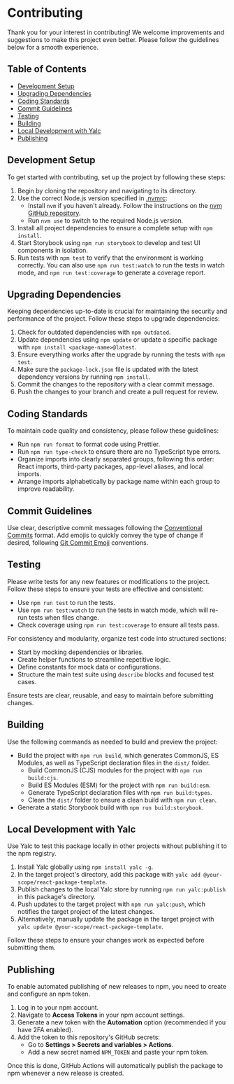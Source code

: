 # Contributing

Thank you for your interest in contributing! We welcome improvements and suggestions to make this project even better. Please follow the guidelines below for a smooth experience.

## Table of Contents

- [Development Setup](#development-setup)
- [Upgrading Dependencies](#upgrading-dependencies)
- [Coding Standards](#coding-standards)
- [Commit Guidelines](#commit-guidelines)
- [Testing](#testing)
- [Building](#building)
- [Local Development with Yalc](#local-development-with-yalc)
- [Publishing](#publishing)

## Development Setup

To get started with contributing, set up the project by following these steps:

1. Begin by cloning the repository and navigating to its directory.
2. Use the correct Node.js version specified in [.nvmrc](.nvmrc):
   - Install `nvm` if you haven't already. Follow the instructions on the [nvm GitHub repository](https://github.com/nvm-sh/nvm).
   - Run `nvm use` to switch to the required Node.js version.
3. Install all project dependencies to ensure a complete setup with `npm install`.
4. Start Storybook using `npm run storybook` to develop and test UI components in isolation.
5. Run tests with `npm test` to verify that the environment is working correctly. You can also use `npm run test:watch` to run the tests in watch mode, and `npm run test:coverage` to generate a coverage report.

## Upgrading Dependencies

Keeping dependencies up-to-date is crucial for maintaining the security and performance of the project. Follow these steps to upgrade dependencies:

1. Check for outdated dependencies with `npm outdated`.
2. Update dependencies using `npm update` or update a specific package with `npm install <package-name>@latest`.
3. Ensure everything works after the upgrade by running the tests with `npm test`.
4. Make sure the `package-lock.json` file is updated with the latest dependency versions by running `npm install`.
5. Commit the changes to the repository with a clear commit message.
6. Push the changes to your branch and create a pull request for review.

## Coding Standards

To maintain code quality and consistency, please follow these guidelines:

- Run `npm run format` to format code using Prettier.
- Run `npm run type-check` to ensure there are no TypeScript type errors.
- Organize imports into clearly separated groups, following this order: React imports, third-party packages, app-level aliases, and local imports.
- Arrange imports alphabetically by package name within each group to improve readability.

## Commit Guidelines

Use clear, descriptive commit messages following the [Conventional Commits](https://www.conventionalcommits.org/) format. Add emojis to quickly convey the type of change if desired, following [Git Commit Emoji](https://dev.andrewdyer.rocks/git-commit-emoji) conventions.

## Testing

Please write tests for any new features or modifications to the project. Follow these steps to ensure your tests are effective and consistent:

- Use `npm run test` to run the tests.
- Use `npm run test:watch` to run the tests in watch mode, which will re-run tests when files change.
- Check coverage using `npm run test:coverage` to ensure all tests pass.

For consistency and modularity, organize test code into structured sections:

- Start by mocking dependencies or libraries.
- Create helper functions to streamline repetitive logic.
- Define constants for mock data or configurations.
- Structure the main test suite using `describe` blocks and focused test cases.

Ensure tests are clear, reusable, and easy to maintain before submitting changes.

## Building

Use the following commands as needed to build and preview the project:

- Build the project with `npm run build`, which generates CommonJS, ES Modules, as well as TypeScript declaration files in the `dist/` folder.
  - Build CommonJS (CJS) modules for the project with `npm run build:cjs`.
  - Build ES Modules (ESM) for the project with `npm run build:esm`.
  - Generate TypeScript declaration files with `npm run build:types`.
  - Clean the `dist/` folder to ensure a clean build with `npm run clean`.
- Generate a static Storybook build with `npm run build:storybook`.

## Local Development with Yalc

Use Yalc to test this package locally in other projects without publishing it to the npm registry.

1. Install Yalc globally using `npm install yalc -g`.
2. In the target project's directory, add this package with `yalc add @your-scope/react-package-template`.
3. Publish changes to the local Yalc store by running `npm run yalc:publish` in this package's directory.
4. Push updates to the target project with `npm run yalc:push`, which notifies the target project of the latest changes.
5. Alternatively, manually update the package in the target project with `yalc update @your-scope/react-package-template`.

Follow these steps to ensure your changes work as expected before submitting them.

## Publishing

To enable automated publishing of new releases to npm, you need to create and configure an npm token.

1. Log in to your npm account.
2. Navigate to **Access Tokens** in your npm account settings.
3. Generate a new token with the **Automation** option (recommended if you have 2FA enabled).
4. Add the token to this repository's GitHub secrets:
   - Go to **Settings > Secrets and variables > Actions**.
   - Add a new secret named `NPM_TOKEN` and paste your npm token.

Once this is done, GitHub Actions will automatically publish the package to npm whenever a new release is created.
